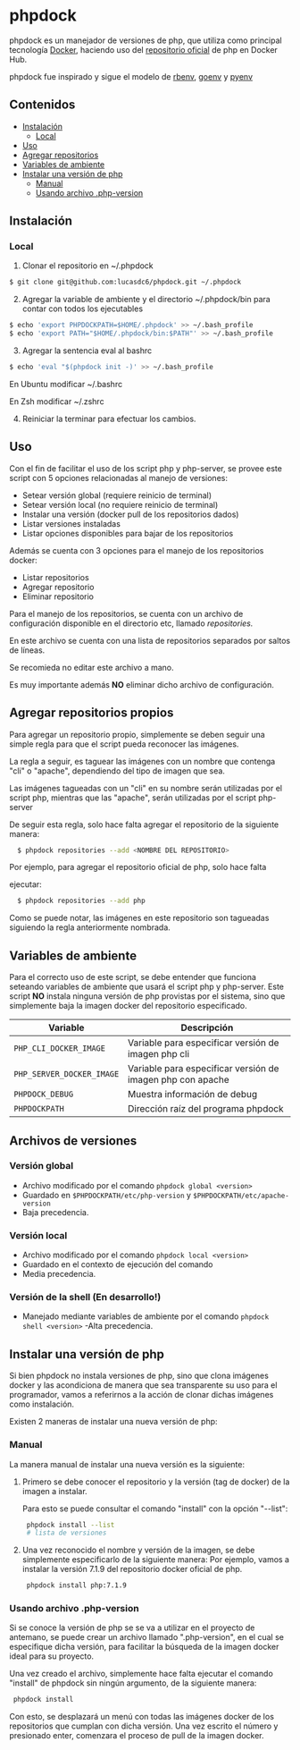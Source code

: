 # phpdock

phpdock es un manejador de versiones de php, que utiliza como principal
tecnología [Docker](https://github.com/docker), haciendo uso del 
[repositorio oficial](https://hub.docker.com/\_/php/) de php en Docker Hub.

phpdock fue inspirado y sigue el modelo de [rbenv](https://github.com/rbenv/rbenv),
[goenv](https://github.com/syndbg/goenv) y [pyenv](https://github.com/pyenv/pyenv)

## Contenidos

* [Instalación](#instalación)
  * [Local](#local)
* [Uso](#uso)
* [Agregar repositorios](#agregar-repositorios-propios)
* [Variables de ambiente](#variables-de-ambiente)
* [Instalar una versión de php](#instalar-una-versión-de-php)
  * [Manual](#manual)
  * [Usando archivo .php-version](#usando-archivo-.php-version)

## Instalación

### Local

1. Clonar el repositorio en ~/.phpdock
```bash
$ git clone git@github.com:lucasdc6/phpdock.git ~/.phpdock
```

2. Agregar la variable de ambiente y el  directorio ~/.phpdock/bin 
para contar con todos los ejecutables
```bash
$ echo 'export PHPDOCKPATH=$HOME/.phpdock' >> ~/.bash_profile
$ echo 'export PATH="$HOME/.phpdock/bin:$PATH"' >> ~/.bash_profile
```

3. Agregar la sentencia eval al bashrc
```bash
$ echo 'eval "$(phpdock init -)' >> ~/.bash_profile
```
En Ubuntu modificar ~/.bashrc

En Zsh modificar ~/.zshrc

4. Reiniciar la terminar para efectuar los cambios.


## Uso

Con el fin de facilitar el uso de los script php y php-server, se provee este
script con 5 opciones relacionadas al manejo de versiones:
  * Setear versión global (requiere reinicio de terminal)
  * Setear versión local (no requiere reinicio de terminal)
  * Instalar una versión (docker pull de los repositorios dados)
  * Listar versiones instaladas
  * Listar opciones disponibles para bajar de los repositorios

Además se cuenta con 3 opciones para el manejo de los repositorios docker:
  * Listar repositorios
  * Agregar repositorio
  * Eliminar repositorio

Para el manejo de los repositorios, se cuenta con un archivo de configuración
disponible en el directorio etc, llamado _repositories._

En este archivo se cuenta con una lista de repositorios separados por saltos
de líneas.

Se recomieda no editar este archivo a mano.

Es muy importante además **NO** eliminar dicho archivo de configuración.

## Agregar repositorios propios

Para agregar un repositorio propio, simplemente se deben seguir una simple regla
para que el script pueda reconocer las imágenes.

La regla a seguir, es taguear las imágenes con un nombre que contenga "cli" o
"apache", dependiendo del tipo de imagen que sea.

Las imágenes tagueadas con un "cli" en su nombre serán utilizadas por el script
php, mientras que las "apache", serán utilizadas por el script php-server

De seguir esta regla, solo hace falta agregar el repositorio de la siguiente
manera:

```bash
  $ phpdock repositories --add <NOMBRE DEL REPOSITORIO>
```

Por ejemplo, para agregar el repositorio oficial de php, solo hace falta

ejecutar:

```bash
  $ phpdock repositories --add php
```

Como se puede notar, las imágenes en este repositorio son tagueadas siguiendo la
regla anteriormente nombrada.

## Variables de ambiente

Para el correcto uso de este script, se debe entender que funciona seteando
variables de ambiente que usará el script php y php-server.
Este script **NO** instala ninguna versión de php provistas por el sistema, sino
que simplemente baja la imagen docker del repositorio especificado.

Variable | Descripción
---------|------------
`PHP_CLI_DOCKER_IMAGE` | Variable para especificar versión de imagen php cli
`PHP_SERVER_DOCKER_IMAGE` | Variable para especificar versión de imagen php con apache
`PHPDOCK_DEBUG` | Muestra información de debug
`PHPDOCKPATH` | Dirección raíz del programa phpdock

## Archivos de versiones

### Versión global

- Archivo modificado por el comando `phpdock global <version>`
- Guardado en `$PHPDOCKPATH/etc/php-version` y `$PHPDOCKPATH/etc/apache-version`
- Baja precedencia.

### Versión local

- Archivo modificado por el comando `phpdock local <version>`
- Guardado en el contexto de ejecución del comando
- Media precedencia.

### Versión de la shell (En desarrollo!)

- Manejado mediante variables de ambiente por el comando `phpdock shell <version>`
-Alta precedencia.

## Instalar una versión de php

Si bien phpdock no instala versiones de php, sino que clona imágenes docker y
las acondiciona de manera que sea transparente su uso para el programador, vamos
a referirnos a la acción de clonar dichas imágenes como instalación.

Existen 2 maneras de instalar una nueva versión de php:

### Manual

La manera manual de instalar una nueva versión es la siguiente:

1. Primero se debe conocer el repositorio y la versión (tag de docker) de la
   imagen a instalar.

   Para esto se puede consultar el comando "install" con la opción "--list":

   ```bash
    phpdock install --list
    # lista de versiones
    ```
2. Una vez reconocido el nombre y versión de la imagen, se debe simplemente
   especificarlo de la siguiente manera:
   Por ejemplo, vamos a instalar la versión 7.1.9 del repositorio docker oficial
   de php.

   ```bash
    phpdock install php:7.1.9
   ```

### Usando archivo .php-version

Si se conoce la versión de php se se va a utilizar en el proyecto de antemano,
se puede crear un archivo llamado ".php-version", en el cual se especifique
dicha versión, para facilitar la búsqueda de la imagen docker ideal para su
proyecto.

Una vez creado el archivo, simplemente hace falta ejecutar el comando "install"
de phpdock sin ningún argumento, de la siguiente manera:

   ```bash
    phpdock install
   ```

Con esto, se desplazará un menú con todas las imágenes docker de los
repositorios que cumplan con dicha versión.
Una vez escrito el número y presionado enter, comenzara el proceso de pull de la
imagen docker.

